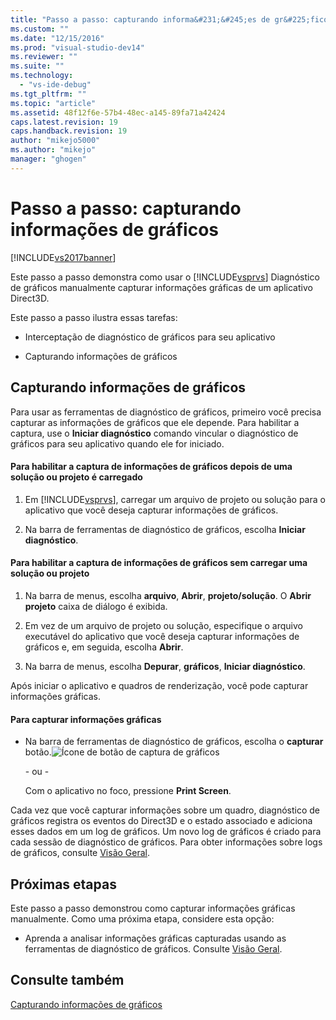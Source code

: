 ```yaml
---
title: "Passo a passo: capturando informa&#231;&#245;es de gr&#225;ficos | Microsoft Docs"
ms.custom: ""
ms.date: "12/15/2016"
ms.prod: "visual-studio-dev14"
ms.reviewer: ""
ms.suite: ""
ms.technology: 
  - "vs-ide-debug"
ms.tgt_pltfrm: ""
ms.topic: "article"
ms.assetid: 48f12f6e-57b4-48ec-a145-89fa71a42424
caps.latest.revision: 19
caps.handback.revision: 19
author: "mikejo5000"
ms.author: "mikejo"
manager: "ghogen"
---
```

# Passo a passo: capturando informa&#231;&#245;es de gr&#225;ficos
[!INCLUDE[vs2017banner](../code-quality/includes/vs2017banner.md)]

Este passo a passo demonstra como usar o [!INCLUDE[vsprvs](../code-quality/includes/vsprvs_md.md)] Diagnóstico de gráficos manualmente capturar informações gráficas de um aplicativo Direct3D.  
  
 Este passo a passo ilustra essas tarefas:  
  
-   Interceptação de diagnóstico de gráficos para seu aplicativo  
  
-   Capturando informações de gráficos  
  
## Capturando informações de gráficos  
 Para usar as ferramentas de diagnóstico de gráficos, primeiro você precisa capturar as informações de gráficos que ele depende. Para habilitar a captura, use o **Iniciar diagnóstico** comando vincular o diagnóstico de gráficos para seu aplicativo quando ele for iniciado.  
  
#### Para habilitar a captura de informações de gráficos depois de uma solução ou projeto é carregado  
  
1.  Em [!INCLUDE[vsprvs](../code-quality/includes/vsprvs_md.md)], carregar um arquivo de projeto ou solução para o aplicativo que você deseja capturar informações de gráficos.  
  
2.  Na barra de ferramentas de diagnóstico de gráficos, escolha **Iniciar diagnóstico**.  
  
#### Para habilitar a captura de informações de gráficos sem carregar uma solução ou projeto  
  
1.  Na barra de menus, escolha **arquivo**, **Abrir**, **projeto\/solução**. O **Abrir projeto** caixa de diálogo é exibida.  
  
2.  Em vez de um arquivo de projeto ou solução, especifique o arquivo executável do aplicativo que você deseja capturar informações de gráficos e, em seguida, escolha **Abrir**.  
  
3.  Na barra de menus, escolha **Depurar**, **gráficos**, **Iniciar diagnóstico**.  
  
 Após iniciar o aplicativo e quadros de renderização, você pode capturar informações gráficas.  
  
#### Para capturar informações gráficas  
  
-   Na barra de ferramentas de diagnóstico de gráficos, escolha o **capturar** botão.![Ícone de botão de captura de gráficos](~/docs/debugger/graphics/media/debuggingdirectxgraphics.png "DebuggingDirectXGraphics")  
  
     \- ou \-  
  
     Com o aplicativo no foco, pressione **Print Screen**.  
  
 Cada vez que você capturar informações sobre um quadro, diagnóstico de gráficos registra os eventos do Direct3D e o estado associado e adiciona esses dados em um log de gráficos. Um novo log de gráficos é criado para cada sessão de diagnóstico de gráficos. Para obter informações sobre logs de gráficos, consulte [Visão Geral](../debugger/overview-of-visual-studio-graphics-diagnostics.md).  
  
## Próximas etapas  
 Este passo a passo demonstrou como capturar informações gráficas manualmente. Como uma próxima etapa, considere esta opção:  
  
-   Aprenda a analisar informações gráficas capturadas usando as ferramentas de diagnóstico de gráficos. Consulte [Visão Geral](../debugger/overview-of-visual-studio-graphics-diagnostics.md).  
  
## Consulte também  
 [Capturando informações de gráficos](../debugger/capturing-graphics-information.md)